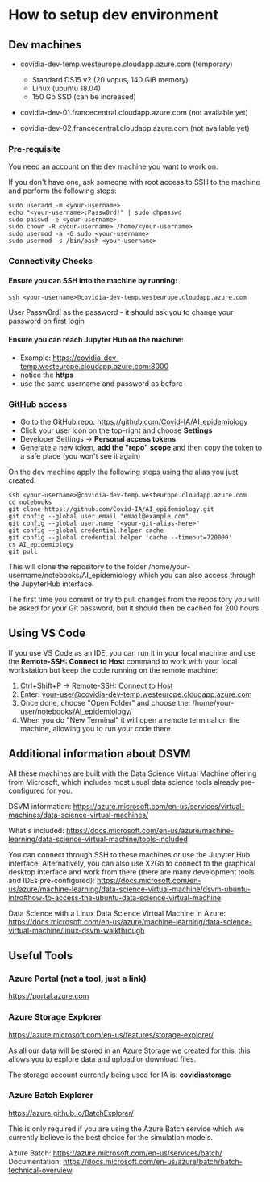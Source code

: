 # How to setup dev environment

## Dev machines

- covidia-dev-temp.westeurope.cloudapp.azure.com (temporary)
  - Standard DS15 v2 (20 vcpus, 140 GiB memory)
  - Linux (ubuntu 18.04)
  - 150 Gb SSD (can be increased)
  
- covidia-dev-01.francecentral.cloudapp.azure.com (not available yet)
- covidia-dev-02.francecentral.cloudapp.azure.com (not available yet)

### Pre-requisite
You need an account on the dev machine you want to work on. 

If you don't have one, ask someone with root access to SSH to the machine and perform the following steps:

```
sudo useradd -m <your-username>
echo "<your-username>:Passw0rd!" | sudo chpasswd
sudo passwd -e <your-username>
sudo chown -R <your-username> /home/<your-username>
sudo usermod -a -G sudo <your-username>
sudo usermod -s /bin/bash <your-username>
```

### Connectivity Checks

#### Ensure you can SSH into the machine by running:
```
ssh <your-username>@covidia-dev-temp.westeurope.cloudapp.azure.com
```
User Passw0rd! as the password - it should ask you to change your password on first login

#### Ensure you can reach Jupyter Hub on the machine:
  - Example: https://covidia-dev-temp.westeurope.cloudapp.azure.com:8000 
  - notice the **https**
  - use the same username and password as before

### GitHub access

- Go to the GitHub repo: https://github.com/Covid-IA/AI_epidemiology
- Click your user icon on the top-right and choose **Settings**
- Developer Settings -> **Personal access tokens**
- Generate a new token, **add the "repo" scope** and then copy the token to a safe place (you won't see it again)

On the dev machine apply the following steps using the alias you just created:
```
ssh <your-username>@covidia-dev-temp.westeurope.cloudapp.azure.com
cd notebooks
git clone https://github.com/Covid-IA/AI_epidemiology.git
git config --global user.email "email@example.com"
git config --global user.name "<your-git-alias-here>"
git config --global credential.helper cache
git config --global credential.helper 'cache --timeout=720000'
cs AI_epidemiology
git pull 
```

This will clone the repository to the folder /home/your-username/notebooks/AI_epidemiology which you can also access through the JupyterHub interface.

The first time you commit or try to pull changes from the repository you will be asked for your Git password, but it should then be cached for 200 hours.

## Using VS Code
If you use VS Code as an IDE, you can run it in your local machine and use the **Remote-SSH: Connect to Host** command to work with your local workstation but keep the code running on the remote machine:

1. Ctrl+Shift+P -> Remote-SSH: Connect to Host
2. Enter: your-user@covidia-dev-temp.westeurope.cloudapp.azure.com
3. Once done, choose "Open Folder" and choose the: /home/your-user/notebooks/AI_epidemiology/
4. When you do "New Terminal" it will open a remote terminal on the machine, allowing you to run your code there.

## Additional information about DSVM

All these machines are built with the Data Science Virtual Machine offering from Microsoft, which includes most usual data science tools already pre-configured for you.

DSVM information:
https://azure.microsoft.com/en-us/services/virtual-machines/data-science-virtual-machines/

What's included: https://docs.microsoft.com/en-us/azure/machine-learning/data-science-virtual-machine/tools-included

You can connect through SSH to these machines or use the Jupyter Hub interface. Alternatively, you can also use X2Go to connect to the graphical desktop interface and work from there (there are many development tools and IDEs pre-configured):
https://docs.microsoft.com/en-us/azure/machine-learning/data-science-virtual-machine/dsvm-ubuntu-intro#how-to-access-the-ubuntu-data-science-virtual-machine

Data Science with a Linux Data Science Virtual Machine in Azure:
https://docs.microsoft.com/en-us/azure/machine-learning/data-science-virtual-machine/linux-dsvm-walkthrough

## Useful Tools

### Azure Portal (not a tool, just a link)
https://portal.azure.com

### Azure Storage Explorer
https://azure.microsoft.com/en-us/features/storage-explorer/

As all our data will be stored in an Azure Storage we created for this, this allows you to explore data and upload or download files.

The storage account currently being used for IA is: **covidiastorage**

### Azure Batch Explorer
https://azure.github.io/BatchExplorer/

This is only required if you are using the Azure Batch service which we currently believe is the best choice for the simulation models.

Azure Batch: https://azure.microsoft.com/en-us/services/batch/
Documentation: https://docs.microsoft.com/en-us/azure/batch/batch-technical-overview



